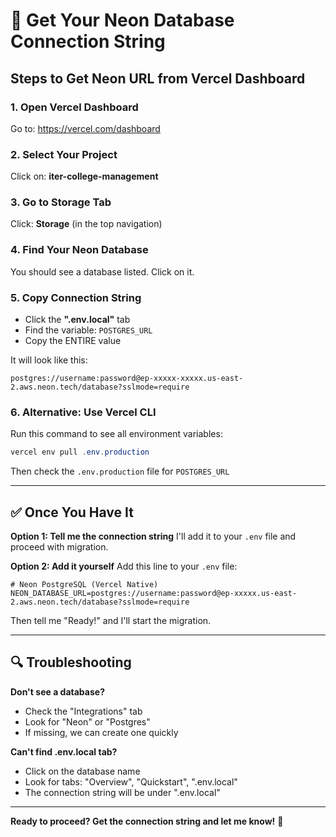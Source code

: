 # 🔗 Get Your Neon Database Connection String

## Steps to Get Neon URL from Vercel Dashboard

### 1. Open Vercel Dashboard
Go to: https://vercel.com/dashboard

### 2. Select Your Project
Click on: **iter-college-management**

### 3. Go to Storage Tab
Click: **Storage** (in the top navigation)

### 4. Find Your Neon Database
You should see a database listed. Click on it.

### 5. Copy Connection String
- Click the **".env.local"** tab
- Find the variable: `POSTGRES_URL`
- Copy the ENTIRE value

It will look like this:
```
postgres://username:password@ep-xxxxx-xxxxx.us-east-2.aws.neon.tech/database?sslmode=require
```

### 6. Alternative: Use Vercel CLI

Run this command to see all environment variables:
```powershell
vercel env pull .env.production
```

Then check the `.env.production` file for `POSTGRES_URL`

---

## ✅ Once You Have It

**Option 1: Tell me the connection string**
I'll add it to your `.env` file and proceed with migration.

**Option 2: Add it yourself**
Add this line to your `.env` file:
```env
# Neon PostgreSQL (Vercel Native)
NEON_DATABASE_URL=postgres://username:password@ep-xxxxx.us-east-2.aws.neon.tech/database?sslmode=require
```

Then tell me "Ready!" and I'll start the migration.

---

## 🔍 Troubleshooting

**Don't see a database?**
- Check the "Integrations" tab
- Look for "Neon" or "Postgres"
- If missing, we can create one quickly

**Can't find .env.local tab?**
- Click on the database name
- Look for tabs: "Overview", "Quickstart", ".env.local"
- The connection string will be under ".env.local"

---

**Ready to proceed? Get the connection string and let me know!** 🚀
